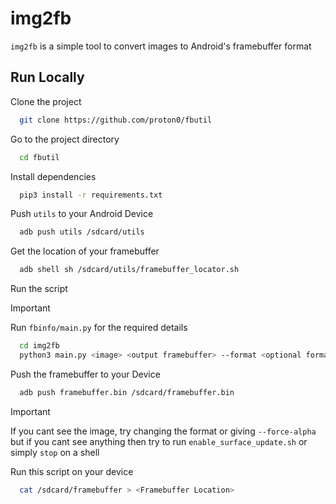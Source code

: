 
# img2fb

`img2fb` is a simple tool to convert images to Android's framebuffer format


## Run Locally

Clone the project

```bash
  git clone https://github.com/proton0/fbutil
```

Go to the project directory

```bash
  cd fbutil
```

Install dependencies

```bash
  pip3 install -r requirements.txt
```

Push `utils` to your Android Device

```bash
  adb push utils /sdcard/utils
```

Get the location of your framebuffer
```bash
  adb shell sh /sdcard/utils/framebuffer_locator.sh
```

Run the script
> [!IMPORTANT]  
> Run `fbinfo/main.py` for the required details
```bash
  cd img2fb
  python3 main.py <image> <output framebuffer> --format <optional format> <width> <height>
```

Push the framebuffer to your Device
```bash
  adb push framebuffer.bin /sdcard/framebuffer.bin
```

> [!IMPORTANT]  
> If you cant see the image, try changing the format or giving `--force-alpha` but if you cant see anything then try to run `enable_surface_update.sh` or simply `stop` on a shell

Run this script on your device
```bash
  cat /sdcard/framebuffer > <Framebuffer Location>
```